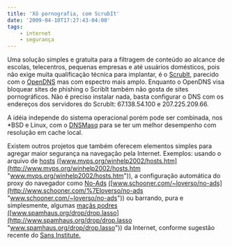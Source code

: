 ```yaml
---
title: 'Xô pornografia, com ScrubIt'
date: '2009-04-10T17:27:43-04:00'
tags:
    - internet
    - segurança
---
```


Uma solução simples e gratuita para a filtragem de conteúdo ao alcance de escolas, telecentros, pequenas empresas e até usuários domésticos, pois não exige muita qualificação técnica para implantar, é o [ScrubIt,](http://www.scrubit.com/) parecido com o [OpenDNS](http://www.opendns.com/) mas com espectro mais amplo. Enquanto o OpenDNS visa bloquear sites de phishing o ScribIt também não gosta de sites pornográficos. Não é preciso instalar nada, basta configurar o DNS com os endereços dos servidores do ScrubIt: 67.138.54.100 e 207.225.209.66.

A idéia independe do sistema operacional porém pode ser combinada, nos \*BSD e Linux, com o [DNSMasq](http://www.guiadohardware.net/dicas/resolvendo-problemas-acesso-dns-local.html) para se ter um melhor desempenho com resolução em cache local.

Existem outros projetos que também oferecem elementos simples para agregar maior segurança na navegação pela Internet. Exemplos: usando o arquivo de [hosts](http://www.mvps.org/winhelp2002/hosts.htm) [(](http://www.mvps.org/winhelp2002/hosts.htm)[www.mvps.org/winhelp2002/hosts.htm](http://www.mvps.org/winhelp2002/hosts.htm "www.mvps.org/winhelp2002/hosts.htm")), a configuração automática do proxy do navegador como [No-Ads](http://www.schooner.com/%7Eloverso/no-ads/) [(](http://www.schooner.com/%7Eloverso/no-ads/)[www.schooner.com/~loverso/no-ads](http://www.schooner.com/%7Eloverso/no-ads "www.schooner.com/~loverso/no-ads")) ou barrando, pura e simplesmente, algumas [maçãs podres](http://www.spamhaus.org/drop/drop.lasso) [(](http://www.spamhaus.org/drop/drop.lasso)[www.spamhaus.org/drop/drop.lasso](http://www.spamhaus.org/drop/drop.lasso "www.spamhaus.org/drop/drop.lasso")) da Internet, conforme sugestão recente do [Sans Institute.](http://isc.sans.org/diary.html?storyid=3337)
